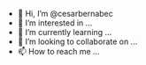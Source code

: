 - 👋 Hi, I’m @cesarbernabec
- 👀 I’m interested in ...
- 🌱 I’m currently learning ...
- 💞️ I’m looking to collaborate on ...
- 📫 How to reach me ...

<!---
cesarbernabec/cesarbernabec is a ✨ special ✨ repository because its `README.md` (this file) appears on your GitHub profile.
You can click the Preview link to take a look at your changes.
--->
